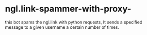 # ngl.link-spammer-with-proxy-
this bot spams the ngl.link with python requests, It sends a specified message to a given username a certain number of times.
